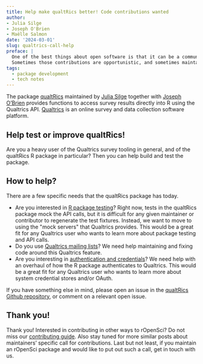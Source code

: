 ```yaml
---
title: Help make qualtRics better! Code contributions wanted
author: 
- Julia Silge
- Joseph O'Brien
- Maëlle Salmon
date: '2024-03-01'
slug: qualtrics-call-help
preface: |
  One of the best things about open software is that it can be a community project with contributions from people other than just the maintainer.
  Sometimes those contributions are opportunistic, and sometimes maintainers solicit specific contributions, and that’s the case here!
tags:
  - package development
  - tech notes
---
```



The package [qualtRics](https://docs.ropensci.org/qualtRics) maintained by [Julia Silge](/author/julia-silge) together with [Joseph O’Brien](/author/joseph-obrien) provides functions to access survey results directly into R using the Qualtrics API. [Qualtrics](https://www.qualtrics.com/about/) is an online survey and data collection software platform. 



## Help test or improve qualtRics!

Are you a heavy user of the Qualtrics survey tooling in general, and of the qualtRics R package in particular? Then you can help build and test the package.

## How to help?

There are a few specific needs that the qualtRics package has today.

- Are you interested in [R package testing](https://github.com/ropensci/qualtRics/issues/294)? Right now, tests in the qualtRics package mock the API calls, but it is difficult for any given maintainer or contributor to regenerate the test fixtures. Instead, we want to move to using the "mock servers" that Qualtrics provides. This would be a great fit for any Qualtrics user who wants to learn more about package testing and API calls.
- Do you use [Qualtrics mailing lists](https://github.com/ropensci/qualtRics/issues/271)? We need help maintaining and fixing code around this Qualtrics feature.
- Are you interesting in [authentication and credentials](https://github.com/ropensci/qualtRics/issues/334)? We need help with an overhaul of how the R package authenticates to Qualtrics. This would be a great fit for any Qualtrics user who wants to learn more about system credential stores and/or OAuth.

If you have something else in mind, please open an issue in the [qualtRics Github repository](https://github.com/ropensci/qualtRics/issues?q=is%3Aissue+is%3Aopen+sort%3Aupdated-desc), or comment on a relevant open issue. 

## Thank you!

Thank you! 
Interested in contributing in other ways to rOpenSci? 
Do not miss our [contributing guide](https://contributing.ropensci.org). 
Also stay tuned for more similar posts about maintainers’ specific call for contributions.
Last but not least, if you maintain an rOpenSci package and would like to put out such a call, get in touch with us.